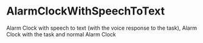 # AlarmClockWithSpeechToText
Alarm Clock with speech to text (with the voice response to the task),  Alarm Clock with the task and normal Alarm Clock
